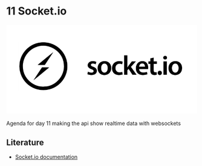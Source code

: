 # 11 Socket.io
<img src="/img/mean-socket-io-integration-tutorial-socketio-logo.png" > 

Agenda for day 11 making the api show realtime data with websockets    

## Literature
* [Socket.io documentation](https://socket.io/docs/server-api/)
